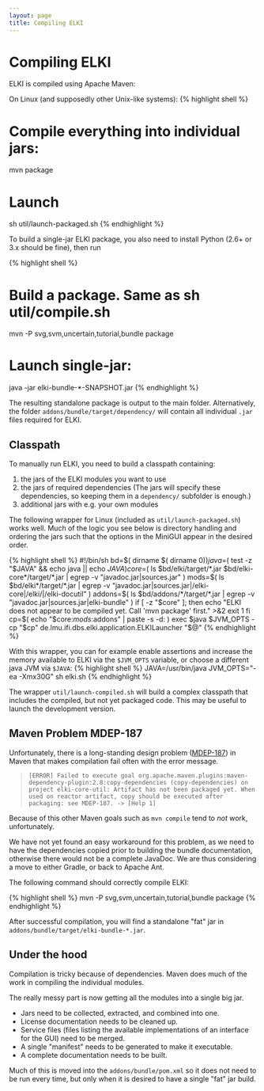 ```yaml
---
layout: page
title: Compiling ELKI
---
```


Compiling ELKI
==============

ELKI is compiled using Apache Maven:

On Linux (and supposedly other Unix-like systems):
{% highlight shell %}
# Compile everything into individual jars:
mvn package
# Launch
sh util/launch-packaged.sh
{% endhighlight %}

To build a single-jar ELKI package, you also need to install Python (2.6+ or 3.x should be fine), then run

{% highlight shell %}
# Build a package. Same as sh util/compile.sh
mvn -P svg,svm,uncertain,tutorial,bundle package
# Launch single-jar:
java -jar elki-bundle-*-SNAPSHOT.jar
{% endhighlight %}

The resulting standalone package is output to the main folder.
Alternatively, the folder `addons/bundle/target/dependency/` will contain all individual `.jar` files required for ELKI.

Classpath
---------

To manually run ELKI, you need to build a classpath containing:

1. the jars of the ELKI modules you want to use
2. the jars of required dependencies
   (The jars will specify these dependencies, so keeping them in a `dependency/` subfolder is enough.)
3. additional jars with e.g. your own modules

The following wrapper for Linux (included as `util/launch-packaged.sh`) works well. Much of the logic you see below is directory handling and ordering the jars such that the options in the MiniGUI appear in the desired order.

{% highlight shell %}
#!/bin/sh
bd=$( dirname $( dirname $0 ) )
java=$( test -z "$JAVA" && echo java || echo $JAVA  )
core=$( ls $bd/elki/target/*.jar $bd/elki-core*/target/*.jar | egrep -v "javadoc.jar|sources.jar" )
mods=$( ls $bd/elki*/target/*.jar | egrep -v "javadoc.jar|sources.jar|/elki-core|/elki/|/elki-docutil" )
addons=$( ls $bd/addons/*/target/*.jar | egrep -v "javadoc.jar|sources.jar|elki-bundle" )
if [ -z "$core" ]; then
  echo "ELKI does not appear to be compiled yet. Call 'mvn package' first."  >&2
  exit 1
fi
cp=$( echo "$core:$mods:$addons" | paste -s -d: )
exec $java $JVM_OPTS -cp "$cp" de.lmu.ifi.dbs.elki.application.ELKILauncher "$@"
{% endhighlight %}

With this wrapper, you can for example enable assertions and increase the memory available to ELKI via the `$JVM_OPTS` variable, or choose a different java JVM via `$JAVA`:
{% highlight shell %}
JAVA=/usr/bin/java JVM_OPTS="-ea -Xmx30G" sh elki.sh
{% endhighlight %}

The wrapper `util/launch-compiled.sh` will build a complex classpath that includes the compiled, but not yet packaged code. This may be useful to launch the development version.

Maven Problem MDEP-187
----------------------

Unfortunately, there is a long-standing design problem ([MDEP-187](https://issues.apache.org/jira/browse/MDEP-187)) in Maven that makes compilation fail often with the error message.

>     [ERROR] Failed to execute goal org.apache.maven.plugins:maven-dependency-plugin:2.8:copy-dependencies (copy-dependencies) on project elki-core-util: Artifact has not been packaged yet. When used on reactor artifact, copy should be executed after packaging: see MDEP-187. -> [Help 1]

Because of this other Maven goals such as `mvn compile` tend to *not* work, unfortunately.

We have not yet found an easy workaround for this problem, as we need to have the dependencies copied prior to building the bundle documentation, otherwise there would not be a complete JavaDoc. We are thus considering a move to either Gradle, or back to Apache Ant.

The following command should correctly compile ELKI: 

{% highlight shell %}
mvn -P svg,svm,uncertain,tutorial,bundle package
{% endhighlight %}

After successful compilation, you will find a standalone "fat" jar in `addons/bundle/target/elki-bundle-*.jar`.

Under the hood
--------------

Compilation is tricky because of dependencies. Maven does much of the work in compiling the individual modules.

The really messy part is now getting all the modules into a single big jar.

- Jars need to be collected, extracted, and combined into one.
- License documentation needs to be cleaned up.
- Service files (files listing the available implementations of an interface for the GUI) need to be merged.
- A single "manifest" needs to be generated to make it executable.
- A complete documentation needs to be built.

Much of this is moved into the `addons/bundle/pom.xml` so it does not need to be run every time, but only when it is desired to have a single "fat" jar build.
